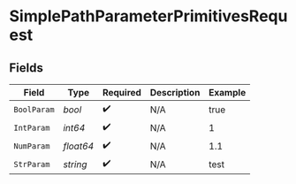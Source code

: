 # SimplePathParameterPrimitivesRequest


## Fields

| Field              | Type               | Required           | Description        | Example            |
| ------------------ | ------------------ | ------------------ | ------------------ | ------------------ |
| `BoolParam`        | *bool*             | :heavy_check_mark: | N/A                | true               |
| `IntParam`         | *int64*            | :heavy_check_mark: | N/A                | 1                  |
| `NumParam`         | *float64*          | :heavy_check_mark: | N/A                | 1.1                |
| `StrParam`         | *string*           | :heavy_check_mark: | N/A                | test               |